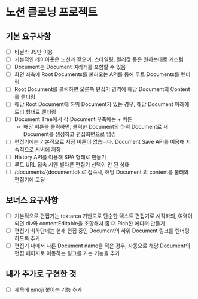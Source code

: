# 노션 클로닝 프로젝트

## 기본 요구사항

- [ ] 바닐라 JS만 이용
- [ ] 기본적인 레이아웃은 노션과 같으며, 스타일링, 컬러값 등은 원하는대로 커스텀
- [ ] Document는 Document 여러개를 포함할 수 있음
- [ ] 화면 좌측에 Root Documents를 불러오는 API를 통해 루트 Documents를 렌더링
- [ ] Root Document를 클릭하면 오른쪽 편집기 영역에 해당 Document의 Content를 렌더링
- [ ] 해당 Root Document에 하위 Document가 있는 경우, 해당 Document 아래에 트리 형태로 렌더링
- [ ] Document Tree에서 각 Document 우측에는 + 버튼
  - 해당 버튼을 클릭하면, 클릭한 Document의 하위 Document로 새 Document를 생성하고 편집화면으로 넘김
- [ ] 편집기에는 기본적으로 저장 버튼이 없습니다. Document Save API를 이용해 지속적으로 서버에 저장
- [ ] History API를 이용해 SPA 형태로 만들기
- [ ] 루트 URL 접속 시엔 별다른 편집기 선택이 안 된 상태
- [ ] /documents/{documentId} 로 접속시, 해당 Document 의 content를 불러와 편집기에 로딩

## 보너스 요구사항

- [ ] 기본적으로 편집기는 textarea 기반으로 단순한 텍스트 편집기로 시작하되, 여력이 되면 div와 contentEditable을 조합해서 좀 더 Rich한 에디터 만들기
- [ ] 편집기 최하단에는 현재 편집 중인 Document의 하위 Document 링크를 렌더링하도록 추가
- [ ] 편집기 내에서 다른 Document name을 적은 경우, 자동으로 해당 Document의 편집 페이지로 이동하는 링크를 거는 기능을 추가

## 내가 추가로 구현한 것

- [ ] 제목에 emoji 붙이는 기능 추가
